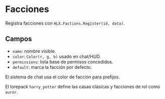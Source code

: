 # Facciones

Registra facciones con `HLX.Factions.Register(id, data)`.

## Campos
- `name`: nombre visible.
- `color`: `Color(r, g, b)` usado en chat/HUD.
- `permissions`: lista base de permisos concedidos.
- `default`: marca la facción por defecto.

El sistema de chat usa el color de facción para prefijos.

El lorepack `harry_potter` define las casas clásicas y facciones de rol como `auror`.

